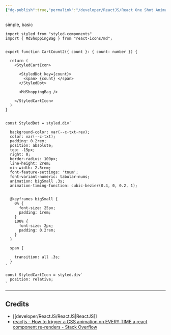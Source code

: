 ```yaml
---
{"dg-publish":true,"permalink":"/developer/ReactJS/React One Shot Animation with CSS Trick/","dgPassFrontmatter":true}
---
```



simple, basic
```tsx
import styled from "styled-components"
import { MdShoppingBag } from "react-icons/md";


export function CartCount2({ count }: { count: number }) {

  return (
    <StyledCartIcon>

      <StyledDot key={count}>
        <span> {count} </span>
      </StyledDot>

      <MdShoppingBag />

    </StyledCartIcon>
  )
}


const StyledDot = styled.div`

  background-color: var(--c-txt-rev);
  color: var(--c-txt);
  padding: 0.2rem;
  position: absolute;
  top: -15px;
  right: 0;
  border-radius: 100px;
  line-height: 2rem;
  min-width: 2.5rem;
  font-feature-settings: 'tnum';
  font-variant-numeric: tabular-nums;
  animation: bigSmall .3s;
  animation-timing-function: cubic-bezier(0.4, 0, 0.2, 1);


  @keyframes bigSmall {
    0% { 
      font-size: 25px;
      padding: 1rem;
    }
    100% { 
      font-size: 2px;
      padding: 0.2rem;
    }
  }

  span {

    transition: all .3s;
  }
`

const StyledCartIcon = styled.div`
  position: relative;
`
```


---
## Credits
- [[developer/ReactJS/ReactJS\|ReactJS]]
- [reactjs - How to trigger a CSS animation on EVERY TIME a react component re-renders - Stack Overflow](https://stackoverflow.com/questions/63186710/how-to-trigger-a-css-animation-on-every-time-a-react-component-re-renders)